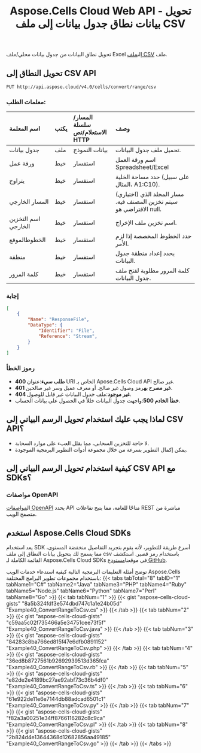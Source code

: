﻿---
title: Aspose.Cells Cloud Web API - تحويل بيانات نطاق جدول بيانات إلى ملف CSV
second_title: Documen
ArticleTitle: Convert a Spreadsheet Range data to a CSV file.
linktitle: تحويل النطاق إلى CS
type: docs
url: /ar/convert-range-to-csv/
keywords: Convert range to csv, convert spreadsheet to csv, Aspose Cloud Web API, cloud conversion, Excel to cs
description: تحويل نطاق محدد من ملف جدول بيانات محلي إلى تنسيق CSV باستخدام Excel API، مما يضمن تنفيذًا سحابيًا سلسًا
weight: 100
kwords: تحويل النطاق إلى csv، تحويل جدول بيانات إلى csv، Aspose Cloud Web API، تحويل السحابة، Excel إلى csv
---
 تحويل نطاق البيانات من جدول بيانات محلي/ملف Excel إلى[ملف CSV](https://docs.fileformat.com/spreadsheet/csv/) ملف.

## **تحويل النطاق إلى CSV API**

```http
PUT http://api.aspose.cloud/v4.0/cells/convert/range/csv
```

### **معلمات الطلب:**

| اسم المعلمة| يكتب| المسار/سلسلة الاستعلام/نص HTTP| وصف|
|:- |:- |:- |:- |
|جدول بيانات|ملف|بيانات النموذج|تحميل ملف جدول البيانات.|
|ورقة عمل|خيط|استفسار|اسم ورقة العمل Spreadsheet/Excel|
|يتراوح|خيط|استفسار|حدد مساحة الخلية (على سبيل المثال، A1:C10).|
|المسار الخارجي|خيط|استفسار|(اختياري) مسار المجلد الذي سيتم تخزين المصنف فيه. الافتراضي هو null.|
|اسم التخزين الخارجي|خيط|استفسار|اسم تخزين ملف الإخراج.|
|الخطوطالموقع|خيط|استفسار|حدد الخطوط المخصصة إذا لزم الأمر.|
|منطقة|خيط|استفسار|يحدد إعداد منطقة جدول البيانات.|
|كلمة المرور|خيط|استفسار|كلمة المرور مطلوبة لفتح ملف جدول البيانات.|

### **إجابة**

```json
[
    {
        "Name": "ResponseFile",
        "DataType": {
            "Identifier": "File",
            "Reference": "Stream",
        }
    }
]
```

### رموز الخطأ

- **400 طلب سيء**:عنوان URI الخاص بـ Apose.Cells Cloud API غير صالح.
- **401 غير مصرح به**رمز وصول غير صالح. أو معرف عميل وسر غير صالحين.
- **404 غير موجود**:ملف جدول البيانات غير قابل للوصول.
- **خطأ الخادم 500**:واجهت جدول البيانات خللاً في الحصول على بيانات الحساب.

## لماذا يجب عليك استخدام تحويل الرسم البياني إلى CSV API؟

- لا حاجة للتخزين السحابي، مما يقلل العبء على موارد السحابة.
- يمكن إكمال التطوير بسرعة من خلال مجموعة أدوات التطوير البرمجية الموجودة.

## كيفية استخدام تحويل الرسم البياني إلى CSV API مع SDKs؟

### مواصفات OpenAPI

 ال[مواصفات OpenAPI](https://reference.aspose.cloud/cells/#/ConversionController/ConvertRangeToCsv) يحدد API متاحًا للعامة، مما يتيح تفاعلات REST مباشرة من متصفح الويب.

## استخدم Aspose.Cells Cloud SDKs

يعد استخدام SDK أسرع طريقة للتطوير، لأنه يقوم بتجريد التفاصيل منخفضة المستوى، مما يسمح لك بتحويل بيانات النطاق إلى ملف csv باستخدام رمز قصير.
 استكشف القائمة الكاملة لـ Aspose.Cells Cloud SDKs في موقعنا[مستودع GitHub](https://github.com/aspose-cells-cloud).

توضح أمثلة التعليمات البرمجية التالية كيفية استدعاء خدمات الويب Aspose.Cells باستخدام مجموعات تطوير البرامج المختلفة:
{{< tabs tabTotal="8" tabID="1" tabName1="C#" tabName2="Java" tabName3="PHP" tabName4="Ruby" tabName5="Node.js" tabName6="Python" tabName7="Perl" tabName8="Go" >}}
{{< tab tabNum="1" >}}
{{< gist "aspose-cells-cloud-gists" "8a5b324fdf3e574dbd747c1a1e24b05d" "Example40_ConvertRangeToCsv.cs" >}}
{{< /tab >}}
{{< tab tabNum="2" >}}
{{< gist "aspose-cells-cloud-gists" "c59aa5c02f735466a5e34751cee73f5f" "Example40_ConvertRangeToCsv.java" >}}
{{< /tab >}}
{{< tab tabNum="3" >}}
{{< gist "aspose-cells-cloud-gists" "84283c8ba766ed815f47e6dfb0891152" "Example40_ConvertRangeToCsv.php" >}}
{{< /tab >}}
{{< tab tabNum="4" >}}
{{< gist "aspose-cells-cloud-gists" "36ed8b8727561b92692939513d365fca" "Example40_ConvertRangeToCsv.rb" >}}
{{< /tab >}}
{{< tab tabNum="5" >}}
{{< gist "aspose-cells-cloud-gists" "e82de2e4189bc27ae92abf73c36b4df0" "Example40_ConvertRangeToCsv.ts" >}}
{{< /tab >}}
{{< tab tabNum="6" >}}
{{< gist "aspose-cells-cloud-gists" "61e922de11e6e7144db88adcad6501c1" "Example40_ConvertRangeToCsv.py" >}}
{{< /tab >}}
{{< tab tabNum="7" >}}
{{< gist "aspose-cells-cloud-gists" "f82a3a00251e34ff8766116282c8c9ca" "Example40_ConvertRangeToCsv.pl" >}}
{{< /tab >}}
{{< tab tabNum="8" >}}
{{< gist "aspose-cells-cloud-gists" "2b824d4e13644368d12682856aa49185" "Example40_ConvertRangeToCsv.go" >}}
{{< /tab >}}
{{< /tabs >}}
